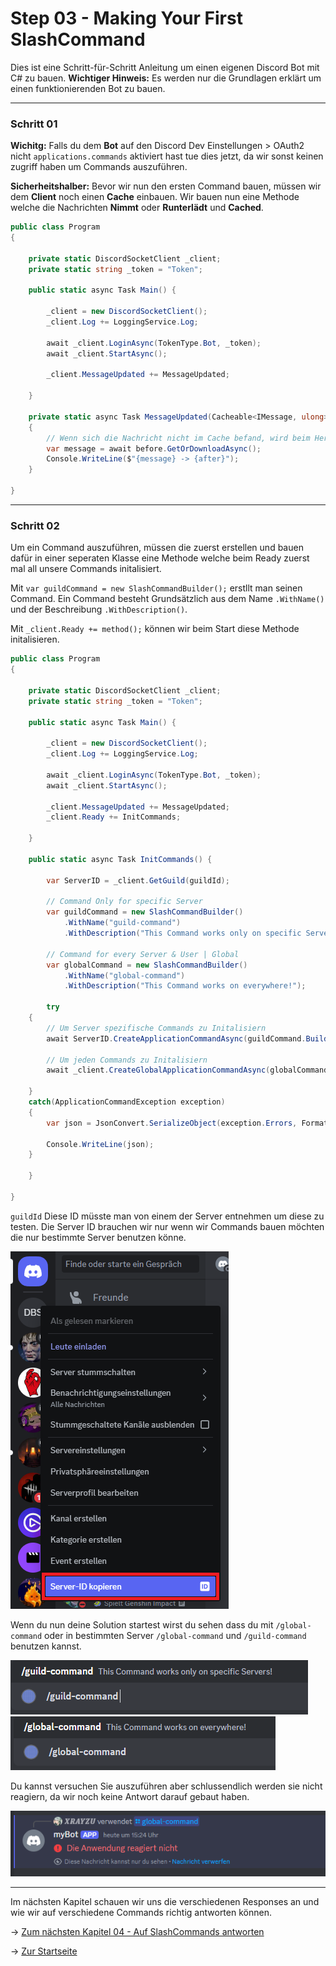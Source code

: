 # Step 03 - Making Your First SlashCommand

Dies ist eine Schritt-für-Schritt Anleitung um einen eigenen Discord Bot mit C# zu bauen. **Wichtiger Hinweis:** Es werden nur die Grundlagen erklärt um einen funktionierenden Bot zu bauen.

---

### Schritt 01

**Wichitg:** Falls du dem **Bot** auf den Discord Dev Einstellungen > OAuth2 nicht ``applications.commands`` aktiviert hast tue dies jetzt, da wir sonst keinen zugriff haben um Commands auszuführen.

**Sicherheitshalber:** Bevor wir nun den ersten Command bauen, müssen wir dem **Client** noch einen **Cache** einbauen. Wir bauen nun eine Methode welche die Nachrichten **Nimmt** oder **Runterlädt** und **Cached**.

```C#
public class Program 
{

    private static DiscordSocketClient _client;
    private static string _token = "Token";

    public static async Task Main() {

        _client = new DiscordSocketClient();
        _client.Log += LoggingService.Log;

        await _client.LoginAsync(TokenType.Bot, _token);
        await _client.StartAsync();

        _client.MessageUpdated += MessageUpdated;

    }

    private static async Task MessageUpdated(Cacheable<IMessage, ulong> before, SocketMessage after, ISocketMessageChannel channel)
    {
        // Wenn sich die Nachricht nicht im Cache befand, wird beim Herunterladen eine Kopie von `after` erstellt.
        var message = await before.GetOrDownloadAsync();
        Console.WriteLine($"{message} -> {after}");
    }

}
```

---

### Schritt 02
Um ein Command auszuführen, müssen die zuerst erstellen und bauen dafür in einer seperaten Klasse eine Methode welche beim Ready zuerst mal all unsere Commands initalisiert.

Mit ``var guildCommand = new SlashCommandBuilder();`` erstllt man seinen Command. Ein Command besteht Grundsätzlich aus dem Name ``.WithName()`` und der Beschreibung ``.WithDescription()``.

Mit ``_client.Ready += method();`` können wir beim Start diese Methode initalisieren.

```C#
public class Program 
{

    private static DiscordSocketClient _client;
    private static string _token = "Token";

    public static async Task Main() {

        _client = new DiscordSocketClient();
        _client.Log += LoggingService.Log;

        await _client.LoginAsync(TokenType.Bot, _token);
        await _client.StartAsync();

        _client.MessageUpdated += MessageUpdated;
        _client.Ready += InitCommands;

    }

    public static async Task InitCommands() {

        var ServerID = _client.GetGuild(guildId);

        // Command Only for specific Server
        var guildCommand = new SlashCommandBuilder()
            .WithName("guild-command")
            .WithDescription("This Command works only on specific Servers!");

        // Command for every Server & User | Global
        var globalCommand = new SlashCommandBuilder()
            .WithName("global-command")
            .WithDescription("This Command works on everywhere!");

        try
    {
        // Um Server spezifische Commands zu Initalisiern
        await ServerID.CreateApplicationCommandAsync(guildCommand.Build());

        // Um jeden Commands zu Initalisiern
        await _client.CreateGlobalApplicationCommandAsync(globalCommand.Build());
        
    }
    catch(ApplicationCommandException exception)
    {
        var json = JsonConvert.SerializeObject(exception.Errors, Formatting.Indented);

        Console.WriteLine(json);
    }

    }

}
```

``guildId`` Diese ID müsste man von einem der Server entnehmen um diese zu testen. Die Server ID brauchen wir nur wenn wir Commands bauen möchten die nur bestimmte Server benutzen könne.

![](./_images/Step01_ServerID.png)

Wenn du nun deine Solution startest wirst du sehen dass du mit ``/global-command`` oder in bestimmten Server  ``/global-command`` und ``/guild-command`` benutzen kannst.

![](./_images/Step02_GuildCommand.png)
![](./_images/Step02_GlobalCommand.png)

Du kannst versuchen Sie auszuführen aber schlussendlich werden sie nicht reagiern, da wir noch keine Antwort darauf gebaut haben.

![](./_images/Step02_NoReactionCommand.png)

---

Im nächsten Kapitel schauen wir uns die verschiedenen Responses an und wie wir auf verschiedene Commands richtig antworten können.

-> [Zum nächsten Kapitel 04 - Auf SlashCommands antworten](/Guide/Step04/README.md)

-> [Zur Startseite](/README.md)